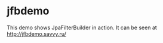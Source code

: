 jfbdemo
=======
This demo shows JpaFilterBuilder in action. It can be seen at http://jfbdemo.savvy.ru/
